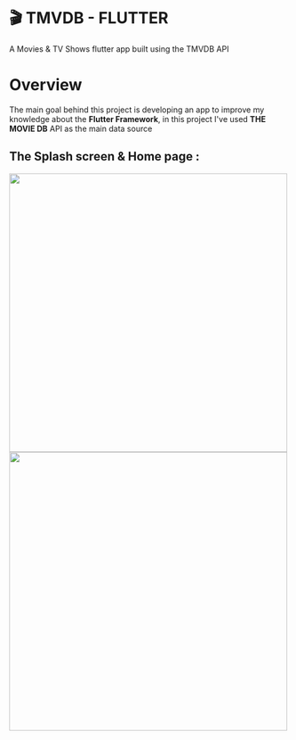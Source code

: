 # 🎬 TMVDB - FLUTTER

A Movies & TV Shows flutter app built using the TMVDB API

# Overview 

The main goal behind this project is developing an app to improve my knowledge about the **Flutter Framework**, in this project I've used **THE MOVIE DB** API as the main data source


## The Splash screen & Home page :


<img src="https://i.imgur.com/wGHzABt.gif" height="500em" /> <img src="https://i.imgur.com/6edOw7s.gif" height="500em" />

